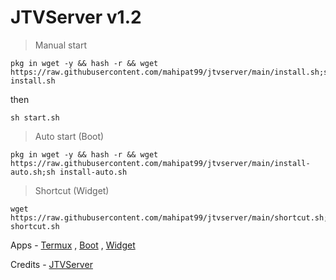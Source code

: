 # JTVServer v1.2

>Manual start
```
pkg in wget -y && hash -r && wget https://raw.githubusercontent.com/mahipat99/jtvserver/main/install.sh;sh install.sh
```
then
```
sh start.sh 
```
>Auto start (Boot)

```
pkg in wget -y && hash -r && wget https://raw.githubusercontent.com/mahipat99/jtvserver/main/install-auto.sh;sh install-auto.sh
```
>Shortcut (Widget)

```
wget https://raw.githubusercontent.com/mahipat99/jtvserver/main/shortcut.sh;sh shortcut.sh
```
Apps - [Termux](https://f-droid.org/en/packages/com.termux/) , [Boot](https://f-droid.org/en/packages/com.termux.boot/) , [Widget](https://f-droid.org/en/packages/com.termux.widget/)

Credits - [JTVServer](https://github.com/jtvserver/jtvserver.github.io)
